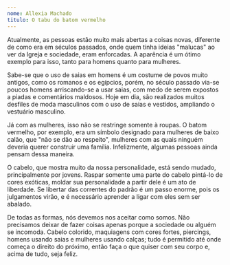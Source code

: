 ```yaml
---
nome: Allexia Machado
titulo: O tabu do batom vermelho
---
```


Atualmente, as pessoas estão muito mais abertas a coisas novas, diferente de como era em séculos passados, onde quem tinha ideias "malucas" ao ver da Igreja e sociedade, eram enforcadas. A aparência é um ótimo exemplo para isso, tanto para homens quanto para mulheres. 

Sabe-se que o uso de saias em homens é um costume de povos muito antigos, como os romanos e os egípcios, porém, no século passado via-se poucos homens arriscando-se a usar saias, com medo de serem expostos a piadas e comentários maldosos. Hoje em dia, são realizados muitos desfiles de moda masculinos com o uso de saias e vestidos, ampliando o vestuário masculino. 

Já com as mulheres, isso não se restringe somente à roupas. O batom vermelho, por exemplo, era um símbolo designado para mulheres de baixo calão, que "não se dão ao respeito", mulheres com as quais ninguém deveria querer construir uma família. Infelizmente, algumas pessoas ainda pensam dessa maneira.

O cabelo, que mostra muito da nossa personalidade, está sendo mudado, principalmente por jovens. Raspar somente uma parte do cabelo pintá-lo de cores exóticas, moldar sua personalidade a partir dele é um ato de liberdade. Se libertar das correntes do padrão é um passo enorme, pois os julgamentos virão, e é necessário aprender a ligar com eles sem ser abalado.

De todas as formas, nós devemos nos aceitar como somos. Não precisamos deixar de fazer coisas apenas porque a sociedade ou alguém se incomoda. Cabelo colorido, maquiagens com cores fortes, piercings, homens usando saias e mulheres usando calças; tudo é permitido até onde começa o direito do próximo, então faça o que quiser com seu corpo e, acima de tudo, seja feliz. 

